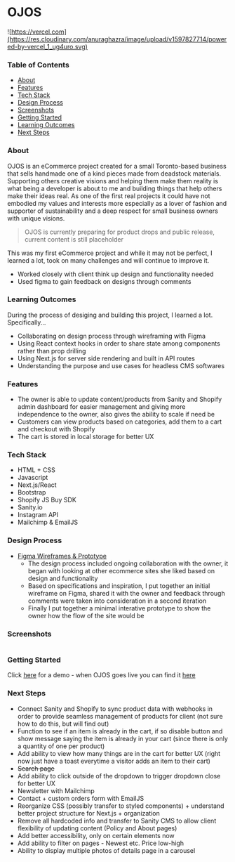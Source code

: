 # OJOS
![https://vercel.com](https://res.cloudinary.com/anuraghazra/image/upload/v1597827714/powered-by-vercel_1_ug4uro.svg)

### Table of Contents
- [About](#about)
- [Features](#features)
- [Tech Stack](#tech-stack)
- [Design Process](#design-process)
- [Screenshots](#screenshots)
- [Getting Started](#getting-started)
- [Learning Outcomes](#learning-outcomes)
- [Next Steps](#next-steps)

### About 
OJOS is an eCommerce project created for a small Toronto-based business that sells handmade one of a kind pieces made from deadstock materials. Supporting others creative visions and helping them make them reality is what being a developer is about to me and building things that help others make their ideas real. As one of the first real projects it could have not embodied my values and interests more especially as a lover of fashion and supporter of sustainability and a deep respect for small business owners with unique visions. 

> OJOS is currently preparing for product drops and public release, current content is still placeholder 

This was my first eCommerce project and while it may not be perfect, I learned a lot, took on many challenges  and will continue to improve it. 

<!--- I think being able to give these individuals the ability to showcase their unique ideas is what propels our society towards something great.--->   

- Worked closely with client think up design and functionality needed
- Used figma to gain feedback on designs through comments

### Learning Outcomes
During the process of desiging and building this project, I learned a lot. Specifically...
  - Collaborating on design process through wireframing with Figma
  - Using React context hooks in order to share state among components rather than prop drilling
  - Using Next.js for server side rendering and built in API routes 
  - Understanding the purpose and use cases for headless CMS softwares 

### Features
- The owner is able to update content/products from Sanity and Shopify admin dashboard for easier management and giving more independence to the owner, also gives the ability to scale if need be 
- Customers can view products based on categories, add them to a cart and checkout with Shopify
- The cart is stored in local storage for better UX 

### Tech Stack
- HTML + CSS
- Javascript
- Next.js/React
- Bootstrap
- Shopify JS Buy SDK
- Sanity.io 
- Instagram API
- Mailchimp & EmailJS

### Design Process
- [Figma Wireframes & Prototype](https://www.figma.com/file/Tcwbu0SNd8V8mFCPEImZLe/v1)
  - The design process included ongoing collaboration with the owner, it began with looking at other ecommerce sites she liked based on design and functionality
  - Based on specifications and inspiration, I put together an initial wireframe on Figma, shared it with the owner and feedback through comments were taken into consideration in a second iteration
  - Finally I put together a minimal interative prototype to show the owner how the flow of the site would be

### Screenshots
<img src="" caption=""/>

### Getting Started 
Click [here](https://ojos.vercel.app) for a demo - when OJOS goes live you can find it [here]()

### Next Steps
- Connect Sanity and Shopify to sync product data with webhooks in order to provide seamless management of products for client (not sure how to do this, but will find out)
- Function to see if an item is already in the cart, if so disable button and show message saying the item is already in your cart (since there is only a quantity of one per product)
- Add ability to view how many things are in the cart for better UX (right now just have a toast everytime a visitor adds an item to their cart)
- ~~Search page~~
- Add ability to click outside of the dropdown to trigger dropdown close for better UX 
- Newsletter with Mailchimp
- Contact + custom orders form with EmailJS
- Reorganize CSS (possibly transfer to styled components) + understand better project structure for Next.js + organization
- Remove all hardcoded info and transfer to Sanity CMS to allow client flexibility of updating content (Policy and About pages)
- Add better accessibility, only on certain elements now
- Add ability to filter on pages - Newest etc. Price low-high 
- Ability to display multiple photos of details page in a carousel 
